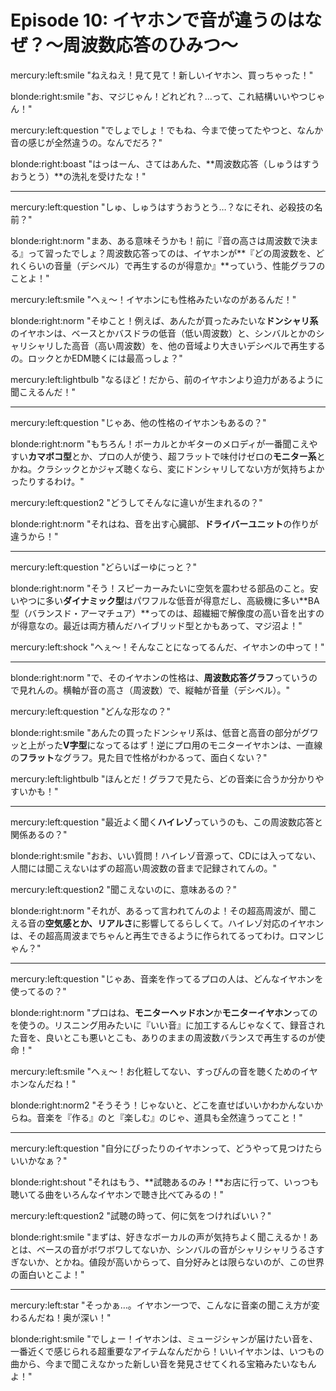 # Episode 10: イヤホンで音が違うのはなぜ？〜周波数応答のひみつ〜

mercury:left:smile "ねえねえ！見て見て！新しいイヤホン、買っちゃった！"

blonde:right:smile "お、マジじゃん！どれどれ？…って、これ結構いいやつじゃん！"

mercury:left:question "でしょでしょ！でもね、今まで使ってたやつと、なんか音の感じが全然違うの。なんでだろ？"

blonde:right:boast "はっはーん、さてはあんた、**周波数応答（しゅうはすうおうとう）**の洗礼を受けたな！"

---

mercury:left:question "しゅ、しゅうはすうおうとう…？なにそれ、必殺技の名前？"

blonde:right:norm "まあ、ある意味そうかも！前に『音の高さは周波数で決まる』って習ったでしょ？周波数応答ってのは、イヤホンが**『どの周波数を、どれくらいの音量（デシベル）で再生するのが得意か』**っていう、性能グラフのことよ！"

mercury:left:smile "へぇ〜！イヤホンにも性格みたいなのがあるんだ！"

blonde:right:norm "そゆこと！例えば、あんたが買ったみたいな**ドンシャリ系**のイヤホンは、ベースとかバスドラの低音（低い周波数）と、シンバルとかのシャリシャリした高音（高い周波数）を、他の音域より大きいデシベルで再生するの。ロックとかEDM聴くには最高っしょ？"

mercury:left:lightbulb "なるほど！だから、前のイヤホンより迫力があるように聞こえるんだ！"

---

mercury:left:question "じゃあ、他の性格のイヤホンもあるの？"

blonde:right:norm "もちろん！ボーカルとかギターのメロディが一番聞こえやすい**カマボコ型**とか、プロの人が使う、超フラットで味付けゼロの**モニター系**とかね。クラシックとかジャズ聴くなら、変にドンシャリしてない方が気持ちよかったりするわけ。"

mercury:left:question2 "どうしてそんなに違いが生まれるの？"

blonde:right:norm "それはね、音を出す心臓部、**ドライバーユニット**の作りが違うから！"

---

mercury:left:question "どらいばーゆにっと？"

blonde:right:norm "そう！スピーカーみたいに空気を震わせる部品のこと。安いやつに多い**ダイナミック型**はパワフルな低音が得意だし、高級機に多い**BA型（バランスド・アーマチュア）**ってのは、超繊細で解像度の高い音を出すのが得意なの。最近は両方積んだハイブリッド型とかもあって、マジ沼よ！"

mercury:left:shock "へぇ〜！そんなことになってるんだ、イヤホンの中って！"

---

blonde:right:norm "で、そのイヤホンの性格は、**周波数応答グラフ**っていうので見れんの。横軸が音の高さ（周波数）で、縦軸が音量（デシベル）。"

mercury:left:question "どんな形なの？"

blonde:right:smile "あんたの買ったドンシャリ系は、低音と高音の部分がグワッと上がった**V字型**になってるはず！逆にプロ用のモニターイヤホンは、一直線の**フラット**なグラフ。見た目で性格がわかるって、面白くない？"

mercury:left:lightbulb "ほんとだ！グラフで見たら、どの音楽に合うか分かりやすいかも！"

---

mercury:left:question "最近よく聞く**ハイレゾ**っていうのも、この周波数応答と関係あるの？"

blonde:right:smile "おお、いい質問！ハイレゾ音源って、CDには入ってない、人間には聞こえないはずの超高い周波数の音まで記録されてんの。"

mercury:left:question2 "聞こえないのに、意味あるの？"

blonde:right:norm "それが、あるって言われてんのよ！その超高周波が、聞こえる音の**空気感とか、リアルさ**に影響してるらしくて。ハイレゾ対応のイヤホンは、その超高周波までちゃんと再生できるように作られてるってわけ。ロマンじゃん？"

---

mercury:left:question "じゃあ、音楽を作ってるプロの人は、どんなイヤホンを使ってるの？"

blonde:right:norm "プロはね、**モニターヘッドホン**か**モニターイヤホン**ってのを使うの。リスニング用みたいに『いい音』に加工するんじゃなくて、録音された音を、良いとこも悪いとこも、ありのままの周波数バランスで再生するのが使命！"

mercury:left:smile "へぇ〜！お化粧してない、すっぴんの音を聴くためのイヤホンなんだね！"

blonde:right:norm2 "そうそう！じゃないと、どこを直せばいいかわかんないからね。音楽を『作る』のと『楽しむ』のじゃ、道具も全然違うってこと！"

---

mercury:left:question "自分にぴったりのイヤホンって、どうやって見つけたらいいかなぁ？"

blonde:right:shout "それはもう、**試聴あるのみ！**お店に行って、いっつも聴いてる曲をいろんなイヤホンで聴き比べてみるの！"

mercury:left:question2 "試聴の時って、何に気をつければいい？"

blonde:right:smile "まずは、好きなボーカルの声が気持ちよく聞こえるか！あとは、ベースの音がボワボワしてないか、シンバルの音がシャリシャリうるさすぎないか、とかね。値段が高いからって、自分好みとは限らないのが、この世界の面白いとこよ！"

---

mercury:left:star "そっかぁ…。イヤホン一つで、こんなに音楽の聞こえ方が変わるんだね！奥が深い！"

blonde:right:smile "でしょー！イヤホンは、ミュージシャンが届けたい音を、一番近くで感じられる超重要なアイテムなんだから！いいイヤホンは、いつもの曲から、今まで聞こえなかった新しい音を発見させてくれる宝箱みたいなもんよ！"